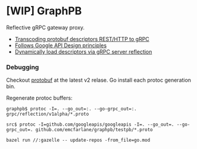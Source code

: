 # [WIP] GraphPB

Reflective gRPC gateway proxy.

- [Transcoding protobuf descriptors REST/HTTP to gRPC](https://cloud.google.com/endpoints/docs/grpc/transcoding)
- [Follows Google API Design principles](https://cloud.google.com/apis/design)
- [Dynamically load descriptors via gRPC server reflection](https://github.com/grpc/grpc/blob/master/doc/server-reflection.md)

### Debugging

Checkout [protobuf](https://github.com/golang/protobuf) at the latest v2 relase.
Go install each protoc generation bin.

Regenerate protoc buffers:

```
graphpb$ protoc -I=. --go_out=:. --go-grpc_out=:. grpc/reflection/v1alpha/*.proto

src$ protoc -I=github.com/googleapis/googleapis -I=. --go_out=. --go-grpc_out=. github.com/emcfarlane/graphpb/testpb/*.proto

bazel run //:gazelle -- update-repos -from_file=go.mod
```
